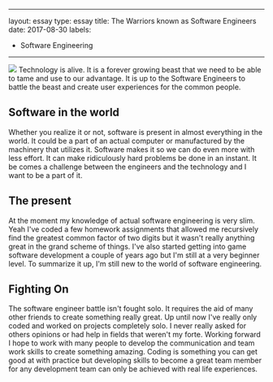 ---
layout: essay
type: essay
title: The Warriors known as Software Engineers
date: 2017-08-30
labels:
  - Software Engineering
----
<img class="ui medium left floated image" src="../images/software.png">
  Technology is alive. It is a forever growing beast that we need to be able to tame and use to our advantage. It is up to the Software Engineers to battle the beast and create user experiences for the common people. 

## Software in the world
  Whether you realize it or not, software is present in almost everything in the world. It could be a part of an actual computer or manufactured by the machinery that utilizes it. Software makes it so we can do even more with less effort. It can make ridiculously hard problems be done in an instant. It be comes a challenge between the engineers and the technology and I want to be a part of it.

## The present
  At the moment my knowledge of actual software engineering is very slim. Yeah I've coded a few homework assignments that allowed me recursively find the greatest common factor of two digits but it wasn't really anything great in the grand scheme of things. I've also started getting into game software development a couple of years ago but I'm still at a very beginner level. To summarize it up, I'm still new to the world of software engineering.
  
  ## Fighting On
  The software engineer battle isn't fought solo. It requires the aid of many other friends to create something really great. Up until now I've really only coded and worked on projects completely solo. I never really asked for others opinions or had help in fields that weren't my forte. Working forward I hope to work with many people to develop the communication and team work skills to create something amazing. Coding is something you can get good at with practice but developing skills to become a great team member for any development team can only be achieved with real life experiences.
  
